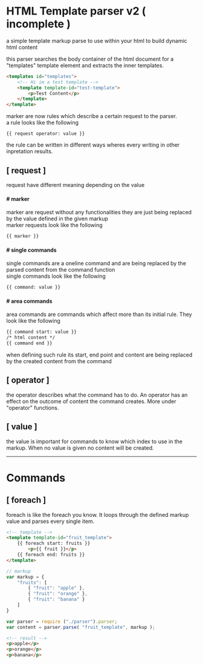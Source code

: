 
# HTML Template parser v2 ( incomplete )

a simple template markup parse to use within your html
to build dynamic html content

this parser searches the body container of the html document for a
"templates" template element and extracts the inner templates.

```html
<templates id="templates">
	<!-- Hi im a test template -->
	<template template-id="test-template">
		<p>Test Content</p>
	</template>
</template>
```

marker are now rules which describe a certain request to the parser.<br>
a rule looks like the following

```
{{ request operator: value }}
```

the rule can be written in different ways wheres every writing
in other inpretation results.

## [ request ]
request have different meaning depending on the value

#### # marker
marker are request without any functionalities
they are just being replaced by the value defined in the given markup<br>
marker requests look like the following

```html
{{ marker }}
```

#### # single commands
single commands are a oneline command and are being replaced
by the parsed content from the command function<br>
single commands look like the following

```html
{{ command: value }}
```

#### # area commands
area commands are commands which affect more than its initial rule.
They look like the following

```html
{{ command start: value }}
/* html content */
{{ command end }}
```

when defining such rule its start, end point and content are being replaced
by the created content from the command

## [ operator ]
the operator describes what the command has to do.
An operator has an effect on the outcome of content the command creates.
More under "operator" functions.

## [ value ]
the value is important for commands to know which index to use in the
markup. When no value is given no content will be created.

---
# Commands

## [ foreach ]
foreach is like the foreach you know. It loops through the defined markup
value and parses every single item.

```html
<!-- template -->
<template template-id="fruit_template">
	{{ foreach start: fruits }}
		<p>{{ fruit }}</p>
	{{ foreach end: fruits }}
</template>
```

```javascript
// markup
var markup = {
	"fruits": [
		{ "fruit": "apple" },
		{ "fruit": "orange" },
		{ "fruit": "banana" }
	]
}

var parser = require ("./parser").parser;
var content = parser.parse( "fruit_template", markup );
```

```html
<!-- result -->
<p>apple</p>
<p>orange</p>
<p>banana</p>
```
